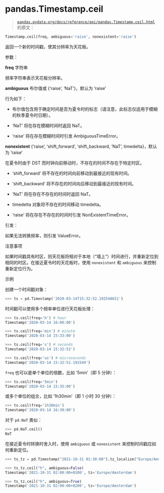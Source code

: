 # pandas.Timestamp.ceil

> [`pandas.pydata.org/docs/reference/api/pandas.Timestamp.ceil.html`](https://pandas.pydata.org/docs/reference/api/pandas.Timestamp.ceil.html) 的原文：

```py
Timestamp.ceil(freq, ambiguous='raise', nonexistent='raise')
```

返回一个新的时间戳，使其分辨率为天花板。

参数：

**freq** 字符串

频率字符串表示天花板分辨率。

**ambiguous** 布尔值或 {‘raise’, ‘NaT’}，默认为 ‘raise’

行为如下：

+   布尔值包含用于确定时间是否为夏令时的标志（请注意，此标志仅适用于模糊的秋季夏令时日期）。

+   ‘NaT’ 将在存在模糊时间时返回 NaT。

+   ‘raise’ 将在存在模糊时间时引发 AmbiguousTimeError。

**nonexistent** {‘raise’, ‘shift_forward’, ‘shift_backward, ‘NaT’, timedelta}，默认为 ‘raise’

在夏令时由于 DST 而时钟向前移动时，不存在的时间不存在于特定时区。

+   ‘shift_forward’ 将不存在的时间向前移动到最接近的现有时间。

+   ‘shift_backward’ 将不存在的时间向后移动到最接近的现有时间。

+   ‘NaT’ 将在存在不存在的时间时返回 NaT。

+   timedelta 对象将不存在的时间移动 timedelta。

+   ‘raise’ 将在存在不存在的时间时引发 NonExistentTimeError。

引发：

如果无法转换频率，则引发 ValueError。

注意事项

如果时间戳具有时区，则天花板将相对于本地（“墙上”）时间进行，并重新定位到相同的时区。在接近夏令时的天花板时，使用 `nonexistent` 和 `ambiguous` 来控制重新定位行为。

示例

创建一个时间戳对象：

```py
>>> ts = pd.Timestamp('2020-03-14T15:32:52.192548651') 
```

时间戳可以使用多个频率单位进行天花板处理：

```py
>>> ts.ceil(freq='h') # hour
Timestamp('2020-03-14 16:00:00') 
```

```py
>>> ts.ceil(freq='min') # minute
Timestamp('2020-03-14 15:33:00') 
```

```py
>>> ts.ceil(freq='s') # seconds
Timestamp('2020-03-14 15:32:53') 
```

```py
>>> ts.ceil(freq='us') # microseconds
Timestamp('2020-03-14 15:32:52.192549') 
```

`freq` 也可以是单个单位的倍数，比如 ‘5min’（即 5 分钟）：

```py
>>> ts.ceil(freq='5min')
Timestamp('2020-03-14 15:35:00') 
```

或多个单位的组合，比如 ‘1h30min’（即 1 小时 30 分钟）：

```py
>>> ts.ceil(freq='1h30min')
Timestamp('2020-03-14 16:30:00') 
```

对于 `pd.NaT` 类似：

```py
>>> pd.NaT.ceil()
NaT 
```

在接近夏令时转换时舍入时，使用 `ambiguous` 或 `nonexistent` 来控制时间戳应如何重新定位。

```py
>>> ts_tz = pd.Timestamp("2021-10-31 01:30:00").tz_localize("Europe/Amsterdam") 
```

```py
>>> ts_tz.ceil("h", ambiguous=False)
Timestamp('2021-10-31 02:00:00+0100', tz='Europe/Amsterdam') 
```

```py
>>> ts_tz.ceil("h", ambiguous=True)
Timestamp('2021-10-31 02:00:00+0200', tz='Europe/Amsterdam') 
```
